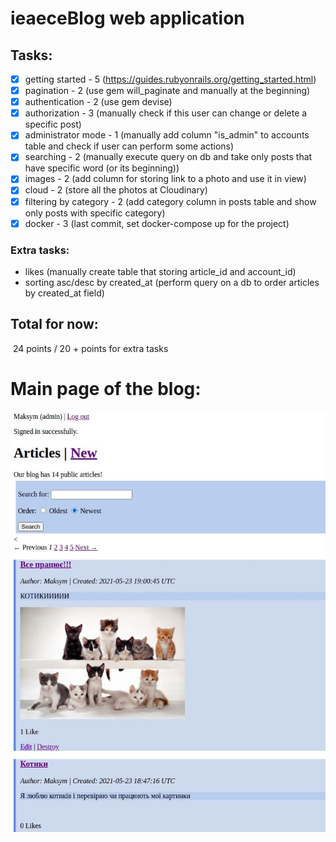 # ieaeceBlog web application

## Tasks: 

* [x] getting started - 5 (https://guides.rubyonrails.org/getting_started.html)
* [x] pagination - 2 (use gem will_paginate and manually at the beginning)
* [x] authentication - 2 (use gem devise)
* [x] authorization - 3 (manually check if this user can change or delete a specific post)
* [x] administrator mode - 1 (manually add column "is_admin" to accounts table and check if user can perform some actions)
* [x] searching - 2 (manually execute query on db and take only posts that have specific word (or its beginning))
* [x] images - 2 (add column for storing link to a photo and use it in view)
* [x] cloud - 2 (store all the photos at Cloudinary)
* [x] filtering by category - 2 (add category column in posts table and show only posts with specific category)
* [x] docker - 3 (last commit, set docker-compose up for the project)

### Extra tasks: 

+ likes (manually create table that storing article_id and account_id)
+ sorting asc/desc by created_at (perform query on a db to order articles by created_at field)

## Total for now: 

​			24 points / 20 + points for extra tasks



# Main page of the blog:

<img src="./images/photo_2021-05-24_21-57-07.jpg" alt="image-20210525224224385" style="zoom:80%;" />





